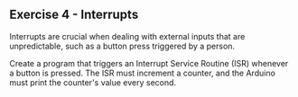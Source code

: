 ## Exercise 4 - Interrupts

Interrupts are crucial when dealing with external inputs that are unpredictable, such as a button press triggered by a person.

Create a program that triggers an Interrupt Service Routine (ISR) whenever a button is pressed. The ISR must increment a counter, and the Arduino must print the counter's value every second.